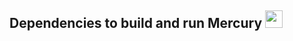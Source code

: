 ## Dependencies to build and run Mercury <img src="https://raw.githubusercontent.com/Alex313031/Mercury/main/logos/deps.png" width="28">
